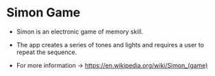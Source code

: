 # Simon Game
- Simon is an electronic game of memory skill. 

- The app creates a series of tones and lights and requires a user to repeat the sequence.

- For more information -> https://en.wikipedia.org/wiki/Simon_(game)

